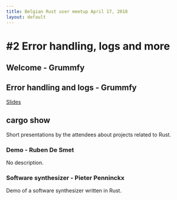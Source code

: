 ```yaml
---
title: Belgian Rust user meetup April 17, 2018
layout: default
---
```


# #2 Error handling, logs and more

## Welcome - Grummfy

## Error handling and logs - Grummfy

[Slides](https://slides.com/grummfy/brug-error_logs_more#/)

## cargo show

Short presentations by the attendees about projects related to Rust.

### Demo - Ruben De Smet

No description.

### Software synthesizer - Pieter Penninckx

Demo of a software synthesizer written in Rust.
